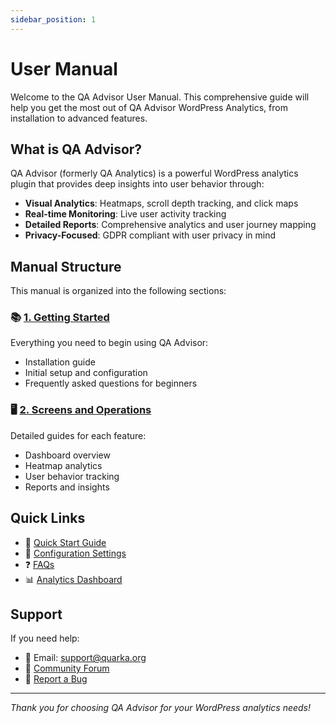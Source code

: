 ```yaml
---
sidebar_position: 1
---
```


# User Manual

Welcome to the QA Advisor User Manual. This comprehensive guide will help you get the most out of QA Advisor WordPress Analytics, from installation to advanced features.

## What is QA Advisor?

QA Advisor (formerly QA Analytics) is a powerful WordPress analytics plugin that provides deep insights into user behavior through:

- **Visual Analytics**: Heatmaps, scroll depth tracking, and click maps
- **Real-time Monitoring**: Live user activity tracking
- **Detailed Reports**: Comprehensive analytics and user journey mapping
- **Privacy-Focused**: GDPR compliant with user privacy in mind

## Manual Structure

This manual is organized into the following sections:

### 📚 [1. Getting Started](./user-manual/getting-started)
Everything you need to begin using QA Advisor:
- Installation guide
- Initial setup and configuration
- Frequently asked questions for beginners

### 🖥️ [2. Screens and Operations](./user-manual/screens-and-operations)
Detailed guides for each feature:
- Dashboard overview
- Heatmap analytics
- User behavior tracking
- Reports and insights

## Quick Links

- 🚀 [Quick Start Guide](./user-manual/getting-started/installation)
- 🔧 [Configuration Settings](./user-manual/getting-started/initial-setup)
- ❓ [FAQs](./user-manual/getting-started/faqs)
- 📊 [Analytics Dashboard](./user-manual/screens-and-operations/dashboard)

## Support

If you need help:
- 📧 Email: support@quarka.org
- 💬 [Community Forum](#)
- 🐛 [Report a Bug](https://github.com/qa-advisor/issues)

---

*Thank you for choosing QA Advisor for your WordPress analytics needs!*
